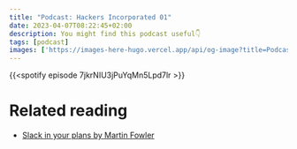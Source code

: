 ```yaml
---
title: "Podcast: Hackers Incorporated 01"
date: 2023-04-07T08:22:45+02:00
description: You might find this podcast useful👇
tags: [podcast]
images: ['https://images-here-hugo.vercel.app/api/og-image?title=Podcast%3A%20Hackers%20Incorporated%2001']
---
```


{{<spotify episode 7jkrNIU3jPuYqMn5Lpd7lr  >}}

# Related reading
- [Slack in your plans by Martin Fowler](https://readwise.io/reader/shared/01gx6b9wddnjdvy58pssgwv8jq)